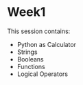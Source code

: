 # Week1
This session contains:
- Python as Calculator
- Strings
- Booleans
- Functions
- Logical Operators
